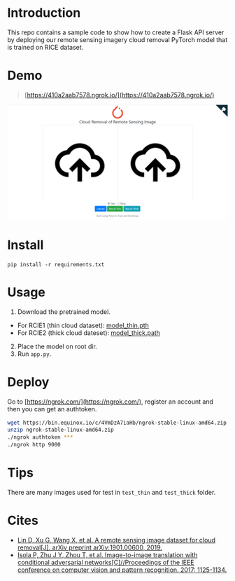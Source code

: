 # Introduction
This repo contains a sample code to show how to create a Flask API server by deploying our remote sensing imagery cloud removal PyTorch model that is trained on RICE dataset.
# Demo
> [https://410a2aab7578.ngrok.io/](https://410a2aab7578.ngrok.io/)

![demo.png](demo.png)
# Install
```
pip install -r requirements.txt
```
# Usage
1. Download the pretrained model.
- For RCIE1 (thin cloud dataset): [model_thin.pth](https://j8rd-my.sharepoint.com/:u:/g/personal/25_t_skings_club/EVw8ftEDszJBrT403aVmmCwBZFPOrNZuYb1pSVyU7MAQzg?e=aatrhv)
- For RCIE2 (thick cloud dateset): [model_thick.path](https://j8rd-my.sharepoint.com/:u:/g/personal/25_t_skings_club/ER8pK0UJrApDjuc0k7kiYi0BXCZZKi9_9MErXmhYk8SJWg?e=qtb8IX)
2. Place the model on root dir.
3. Run `app.py`.
# Deploy
Go to [https://ngrok.com/](https://ngrok.com/), register an account and then you can get an authtoken.
```bash
wget https://bin.equinox.io/c/4VmDzA7iaHb/ngrok-stable-linux-amd64.zip
unzip ngrok-stable-linux-amd64.zip
./ngrok authtoken ***
./ngrok http 9000
```
# Tips
There are many images used for test in `test_thin` and `test_thick` folder.
# Cites
- [Lin D, Xu G, Wang X, et al. A remote sensing image dataset for cloud removal[J]. arXiv 
preprint arXiv:1901.00600, 2019.](https://arxiv.org/abs/1901.00600)
- [Isola P, Zhu J Y, Zhou T, et al. Image-to-image translation with conditional adversarial 
networks[C]//Proceedings of the IEEE conference on computer vision and pattern 
recognition. 2017: 1125-1134.](https://arxiv.org/abs/1611.07004)